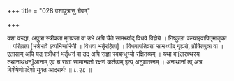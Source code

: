 +++
title = "028 वशापुत्रासु चैवम्"

+++

वशा वन्द्या, अपुत्रा स्त्रीप्रजा मृतप्रजा वा उभे अपि चैते सामर्थ्याद् विधवे विज्ञेये । निष्कुला कन्याइवापितृमातृका । पतिव्रता [भर्त्रभावे ऽव्यभिचारिणी । विधवा भर्तृरहिता] । विधवापतिव्रता सामर्थ्याद् गृह्यते, प्रोषितपुत्रा वा । एतासाम् अपि यत् स्त्रीधनं भर्तृधनं वा तद् अपि राज्ञा स्वबन्धुभ्यो रक्षितव्यम् । यथा बा[लरक्थस्य तथानाथधन्]आनाम् एव च राज्ञा सामान्यतो रक्षणं कर्तव्यम् इत्य् अनुशासनम् । अनाथानां त्व् अत्र विशेषेणोपदेशो युक्त आदरार्थः ॥ ८.२८ ॥